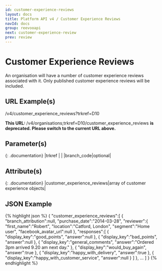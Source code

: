 ```yaml
---
id: customer-experience-reviews
layout: docs
title: Platform API v4 / Customer Experience Reviews
navId: docs
group: reevooapi
next: customer-experience-review
prev: review
---
```


# Customer Experience Reviews
An organisation will have a number of customer experience reviews associated with it.
Only published customer experience reviews will be included.



## URL Example(s)
/v4/customer_experience_reviews?trkref=D10

<div class="warning">
  <strong>This URL: </strong> 
  /v4/organisations;trkref=D10/customer_experience_reviews
  <strong> is deprecated. Please switch to the current URL above.</strong><br/>
</div>

## Parameter(s)

{: .documentation}
|trkref     |        |
|branch_code|optional|

## Attribute(s)

{: .documentation}
|customer_experience_reviews|array of customer experience objects|

## JSON Example
{% highlight json %}
{
   "customer_experience_reviews":[
      {
         "branch_attribution":null,
         "purchase_date":"2014-03-28",
         "reviewer":{
            "first_name":"Robert",
            "location":"Catford, London",
            "segment":"Home user",
            "facebook_avatar_url":null
         },
         "responses":[
            {
               "display_key":"good_points",
               "answer":null
            },
            {
               "display_key":"bad_points",
               "answer":null
            },
            {
               "display_key":"general_comments",
               "answer":"Ordered 3pm arrived 9.20 am next day."
            },
            {
               "display_key":"would_buy_again",
               "answer":true
            },
            {
               "display_key":"happy_with_delivery",
               "answer":true
            },
            {
               "display_key":"happy_with_customer_service",
               "answer":null
            }
         ]
      },
      ...
   ]
}
{% endhighlight %}
